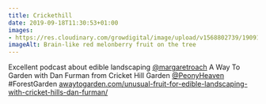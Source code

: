 ```yaml
---
title: Crickethill
date: 2019-09-18T11:30:53+01:00
images: 
- https://res.cloudinary.com/growdigital/image/upload/v1568802739/190918-melonberry.jpg
imageAlt: Brain-like red melonberry fruit on the tree
---
```


Excellent podcast about edible landscaping [@margaretroach](https://mobile.twitter.com/margaretroach) A Way To Garden with Dan Furman from Cricket Hill Garden [@PeonyHeaven](https://mobile.twitter.com/PeonyHeaven) #ForestGarden [awaytogarden.com/unusual-fruit-for-edible-landscaping-with-cricket-hills-dan-furman/](https://awaytogarden.com/unusual-fruit-for-edible-landscaping-with-cricket-hills-dan-furman/)
